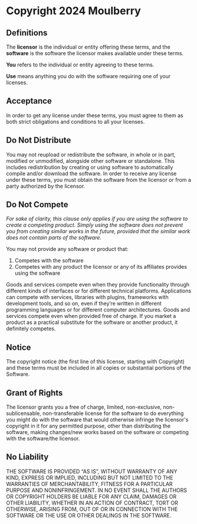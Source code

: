 # Copyright 2024 Moulberry

## Definitions

The **licensor** is the individual or entity offering these terms, and the **software** is the software the licensor makes available under these terms.

**You** refers to the individual or entity agreeing to these terms.

**Use** means anything you do with the software requiring one of your licenses.

## Acceptance

In order to get any license under these terms, you must agree to them as both strict obligations and conditions to all your licenses.

## Do Not Distribute

You may not reupload or redistribute the software, in whole or in part, modified or unmodified, alongside other software or standalone. This includes redistribution by creating or using software to automatically compile and/or download the software. In order to receive any license under these terms, you must obtain the software from the licensor or from a party authorized by the licensor.

## Do Not Compete

*For sake of clarity, this clause only applies if you are using the software to create a competing product. Simply using the software does not prevent you from creating similar works in the future, provided that the similar work does not contain parts of the software.*

You may not provide any software or product that:
1. Competes with the software
2. Competes with any product the licensor or any of its affiliates provides using the software

Goods and services compete even when they provide functionality through different kinds of interfaces or for different technical platforms. Applications can compete with services, libraries with plugins, frameworks with development tools, and so on, even if they’re written in different programming languages or for different computer architectures. Goods and services compete even when provided free of charge. If you market a product as a practical substitute for the software or another product, it definitely competes.

## Notice

The copyright notice (the first line of this license, starting with Copyright) and these terms must be included in all copies or substantial portions of the Software.

## Grant of Rights

The licensor grants you a free of charge, limited, non-exclusive, non-sublicensable, non-transferable license for the software to do everything you might do with the software that would otherwise infringe the licensor's copyright in it for any permitted purpose, other than distributing the software, making changes/new works based on the software or competing with the software/the licensor.

## No Liability

THE SOFTWARE IS PROVIDED “AS IS”, WITHOUT WARRANTY OF ANY KIND, EXPRESS OR IMPLIED, INCLUDING BUT NOT LIMITED TO THE WARRANTIES OF MERCHANTABILITY, FITNESS FOR A PARTICULAR PURPOSE AND NONINFRINGEMENT. IN NO EVENT SHALL THE AUTHORS OR COPYRIGHT HOLDERS BE LIABLE FOR ANY CLAIM, DAMAGES OR OTHER LIABILITY, WHETHER IN AN ACTION OF CONTRACT, TORT OR OTHERWISE, ARISING FROM, OUT OF OR IN CONNECTION WITH THE SOFTWARE OR THE USE OR OTHER DEALINGS IN THE SOFTWARE.
